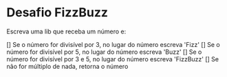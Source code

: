 # Desafio FizzBuzz

Escreva uma lib que receba um número e:

[] Se o número for divisível por 3, no lugar do número escreva 'Fizz'
[] Se o número for divisível por 5, no lugar do número escreva 'Buzz'
[] Se o número for divisível por 3 e 5, no lugar do número escreva 'FizzBuzz'
[] Se não for múltiplo de nada, retorna o número